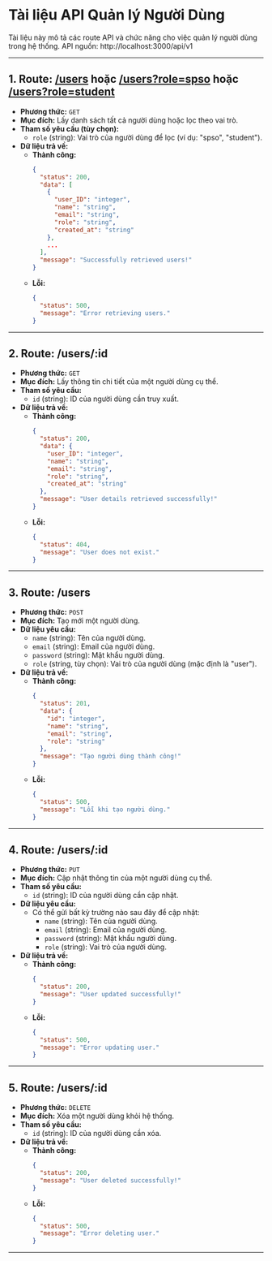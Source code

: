 # Tài liệu API Quản lý Người Dùng

<!-- Gỏ CTRL + Shift + V để trông OK hơn-->
<!-- Xem thử mẫu API: nhấp vào route api (nếu có) -->
Tài liệu này mô tả các route API và chức năng cho việc quản lý người dùng trong hệ thống.
API nguồn: http://localhost:3000/api/v1

---

## 1. Route: **[/users](http://localhost:3000/api/v1/users)** hoặc **[/users?role=spso](http://localhost:3000/api/v1/users?role=spso)** hoặc **[/users?role=student](http://localhost:3000/api/v1/users?role=student)**

- **Phương thức:** `GET`
- **Mục đích:** Lấy danh sách tất cả người dùng hoặc lọc theo vai trò.
- **Tham số yêu cầu (tùy chọn):**
  - `role` (string): Vai trò của người dùng để lọc (ví dụ: "spso", "student").
- **Dữ liệu trả về:**
  - **Thành công:**
    ```json
    {
      "status": 200,
      "data": [
        {
          "user_ID": "integer",
          "name": "string",
          "email": "string",
          "role": "string",
          "created_at": "string"
        },
        ...
      ],
      "message": "Successfully retrieved users!"
    }
    ```
  - **Lỗi:**
    ```json
    {
      "status": 500,
      "message": "Error retrieving users."
    }
    ```

---

## 2. Route: **/users/:id**

- **Phương thức:** `GET`
- **Mục đích:** Lấy thông tin chi tiết của một người dùng cụ thể.
- **Tham số yêu cầu:**
  - `id` (string): ID của người dùng cần truy xuất.
- **Dữ liệu trả về:**
  - **Thành công:**
    ```json
    {
      "status": 200,
      "data": {
        "user_ID": "integer",
        "name": "string",
        "email": "string",
        "role": "string",
        "created_at": "string"
      },
      "message": "User details retrieved successfully!"
    }
    ```
  - **Lỗi:**
    ```json
    {
      "status": 404,
      "message": "User does not exist."
    }
    ```

---

## 3. Route: **/users**

- **Phương thức:** `POST`
- **Mục đích:** Tạo mới một người dùng.
- **Dữ liệu yêu cầu:**
  - `name` (string): Tên của người dùng.
  - `email` (string): Email của người dùng.
  - `password` (string): Mật khẩu người dùng.
  - `role` (string, tùy chọn): Vai trò của người dùng (mặc định là "user").
- **Dữ liệu trả về:**
  - **Thành công:**
    ```json
    {
      "status": 201,
      "data": {
        "id": "integer",
        "name": "string",
        "email": "string",
        "role": "string"
      },
      "message": "Tạo người dùng thành công!"
    }
    ```
  - **Lỗi:**
    ```json
    {
      "status": 500,
      "message": "Lỗi khi tạo người dùng."
    }
    ```

---

## 4. Route: **/users/:id**

- **Phương thức:** `PUT`
- **Mục đích:** Cập nhật thông tin của một người dùng cụ thể.
- **Tham số yêu cầu:**
  - `id` (string): ID của người dùng cần cập nhật.
- **Dữ liệu yêu cầu:**
  - Có thể gửi bất kỳ trường nào sau đây để cập nhật:
    - `name` (string): Tên của người dùng.
    - `email` (string): Email của người dùng.
    - `password` (string): Mật khẩu người dùng.
    - `role` (string): Vai trò của người dùng.
- **Dữ liệu trả về:**
  - **Thành công:**
    ```json
    {
      "status": 200,
      "message": "User updated successfully!"
    }
    ```
  - **Lỗi:**
    ```json
    {
      "status": 500,
      "message": "Error updating user."
    }
    ```

---

## 5. Route: **/users/:id**

- **Phương thức:** `DELETE`
- **Mục đích:** Xóa một người dùng khỏi hệ thống.
- **Tham số yêu cầu:**
  - `id` (string): ID của người dùng cần xóa.
- **Dữ liệu trả về:**
  - **Thành công:**
    ```json
    {
      "status": 200,
      "message": "User deleted successfully!"
    }
    ```
  - **Lỗi:**
    ```json
    {
      "status": 500,
      "message": "Error deleting user."
    }
    ```

---
